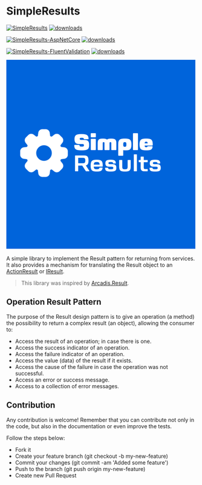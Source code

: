 # SimpleResults

[![SimpleResults](https://img.shields.io/nuget/vpre/SimpleResults?label=SimpleResults%20-%20nuget&color=red)](https://www.nuget.org/packages/SimpleResults)
[![downloads](https://img.shields.io/nuget/dt/SimpleResults?color=yellow)](https://www.nuget.org/packages/SimpleResults)

[![SimpleResults-AspNetCore](https://img.shields.io/nuget/vpre/SimpleResults.AspNetCore?label=SimpleResults.AspNetCore%20-%20nuget&color=red)](https://www.nuget.org/packages/SimpleResults.AspNetCore)
[![downloads](https://img.shields.io/nuget/dt/SimpleResults.AspNetCore?color=yellow)](https://www.nuget.org/packages/SimpleResults.AspNetCore)

[![SimpleResults-FluentValidation](https://img.shields.io/nuget/vpre/SimpleResults.FluentValidation?label=SimpleResults.FluentValidation%20-%20nuget&color=red)](https://www.nuget.org/packages/SimpleResults.FluentValidation)
[![downloads](https://img.shields.io/nuget/dt/SimpleResults.FluentValidation?color=yellow)](https://www.nuget.org/packages/SimpleResults.FluentValidation)

[![SimpleResults-logo](https://raw.githubusercontent.com/MrDave1999/SimpleResults/master/SimpleResults-logo.png)](https://github.com/MrDave1999/SimpleResults)

A simple library to implement the Result pattern for returning from services. It also provides a mechanism for translating the Result object to an [ActionResult](https://learn.microsoft.com/en-us/dotnet/api/microsoft.aspnetcore.mvc.actionresult?view=aspnetcore-7.0) or [IResult](https://learn.microsoft.com/en-us/dotnet/api/microsoft.aspnetcore.http.iresult?view=aspnetcore-7.0).

> This library was inspired by [Arcadis.Result](https://github.com/ardalis/Result).

## Operation Result Pattern

The purpose of the Result design pattern is to give an operation (a method) the possibility to return a complex result (an object), allowing the consumer to:
- Access the result of an operation; in case there is one.
- Access the success indicator of an operation.
- Access the failure indicator of an operation.
- Access the value (data) of the result if it exists.
- Access the cause of the failure in case the operation was not successful.
- Access an error or success message.
- Access to a collection of error messages.

## Contribution

Any contribution is welcome! Remember that you can contribute not only in the code, but also in the documentation or even improve the tests.

Follow the steps below:

- Fork it
- Create your feature branch (git checkout -b my-new-feature)
- Commit your changes (git commit -am 'Added some feature')
- Push to the branch (git push origin my-new-feature)
- Create new Pull Request
